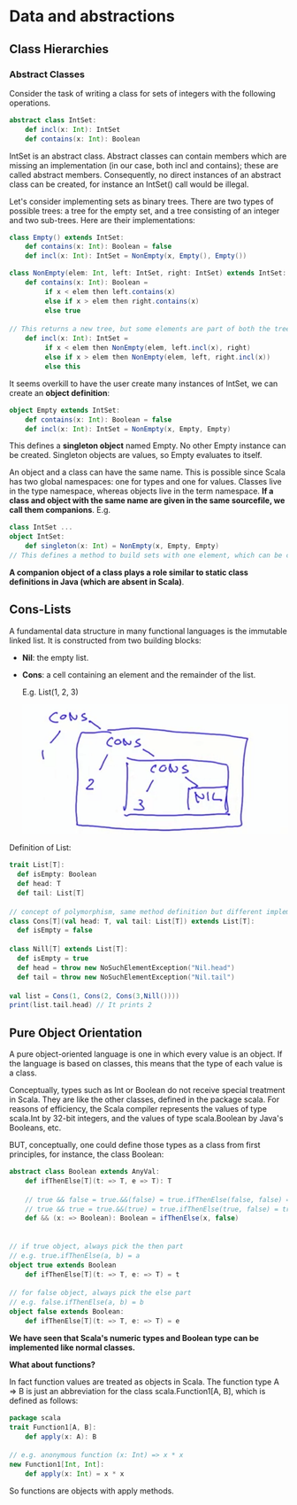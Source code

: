 # Data and abstractions

## Class Hierarchies

### Abstract Classes

Consider the task of writing a class for sets of integers with the following operations.

```scala
abstract class IntSet:
	def incl(x: Int): IntSet
	def contains(x: Int): Boolean
```

IntSet is an abstract class. Abstract classes can contain members which are missing an implementation (in our case, both incl and contains); these are called abstract members. Consequently, no direct instances of an abstract class can be created, for instance an IntSet() call would be illegal.

Let's consider implementing sets as binary trees. There are two types of possible trees: a tree for the empty set, and a tree consisting of an integer and two sub-trees. Here are their implementations:

```scala
class Empty() extends IntSet:
	def contains(x: Int): Boolean = false
	def incl(x: Int): IntSet = NonEmpty(x, Empty(), Empty())
```

```scala
class NonEmpty(elem: Int, left: IntSet, right: IntSet) extends IntSet:
	def contains(x: Int): Boolean =
		 if x < elem then left.contains(x)
		 else if x > elem then right.contains(x)
		 else true
	
// This returns a new tree, but some elements are part of both the tree, the new one and the old one, because craetes a new node only of the elements explored during the assignment of x. This is called Persistent Data structure, because the old data structure persist despite the creation of a new tree.
	def incl(x: Int): IntSet = 
		 if x < elem then NonEmpty(elem, left.incl(x), right)
		 else if x > elem then NonEmpty(elem, left, right.incl(x))
		 else this
```

It seems overkill to have the user create many instances of IntSet, we can create an **object definition**:

```scala
object Empty extends IntSet: 
	def contains(x: Int): Boolean = false
	def incl(x: Int): IntSet = NonEmpty(x, Empty, Empty)
```

This defines a **singleton object** named Empty. No other Empty instance can be created. Singleton objects are values, so Empty evaluates to itself.

An object and a class can have the same name. This is possible since Scala has two global namespaces: one for types and one for values. Classes live in the type namespace, whereas objects live in the term namespace. **If a class and object with the same name are given in the same sourcefile, we call them companions**. E.g.

```scala
class IntSet ...
object IntSet:
	def singleton(x: Int) = NonEmpty(x, Empty, Empty)
// This defines a method to build sets with one element, which can be called as IntSet.singleton(elem).
```

**A companion object of a class plays a role similar to static class definitions in Java (which are absent in Scala)**.

## Cons-Lists

A fundamental data structure in many functional languages is the immutable linked list. It is constructed from two building blocks:

- **Nil**: the empty list.

- **Cons**: a cell containing an element and the remainder of the list.

  E.g. List(1, 2, 3)

  ![cons list](./cons-list.png)

Definition of List:

```scala
trait List[T]:
  def isEmpty: Boolean
  def head: T
  def tail: List[T]

// concept of polymorphism, same method definition but different implementations
class Cons[T](val head: T, val tail: List[T]) extends List[T]:
  def isEmpty = false

class Nill[T] extends List[T]:
  def isEmpty = true
  def head = throw new NoSuchElementException("Nil.head")
  def tail = throw new NoSuchElementException("Nil.tail")

val list = Cons(1, Cons(2, Cons(3,Nill())))
print(list.tail.head) // It prints 2
```

## Pure Object Orientation

A pure object-oriented language is one in which every value is an object. If the language is based on classes, this means that the type of each value is a class. 

Conceptually, types such as Int or Boolean do not receive special treatment in Scala. They are like the other classes, defined in the package scala. For reasons of efficiency, the Scala compiler represents the values of type scala.Int by 32-bit integers, and the values of type scala.Boolean by Java's Booleans, etc.

BUT, conceptually, one could define those types as a class from first principles, for instance, the class Boolean:

```scala
abstract class Boolean extends AnyVal:
	def ifThenElse[T](t: => T, e => T): T

	// true && false = true.&&(false) = true.ifThenElse(false, false) = false
	// true && true = true.&&(true) = true.ifThenElse(true, false) = true
	def && (x: => Boolean): Boolean = ifThenElse(x, false)


// if true object, always pick the then part
// e.g. true.ifThenElse(a, b) = a
object true extends Boolean
	def ifThenElse[T](t: => T, e: => T) = t

// for false object, always pick the else part
// e.g. false.ifThenElse(a, b) = b
object false extends Boolean:
	def ifThenElse[T](t: => T, e: => T) = e
```

**We have seen that Scala's numeric types and Boolean type can be implemented like normal classes.**

**What about functions?**

In fact function values are treated as objects in Scala. The function type A => B is just an abbreviation for the class scala.Function1[A, B], which is defined as follows:

```scala
package scala
trait Function1[A, B]:
	def apply(x: A): B

// e.g. anonymous function (x: Int) => x * x
new Function1[Int, Int]:
	def apply(x: Int) = x * x
```

So functions are objects with apply methods.



